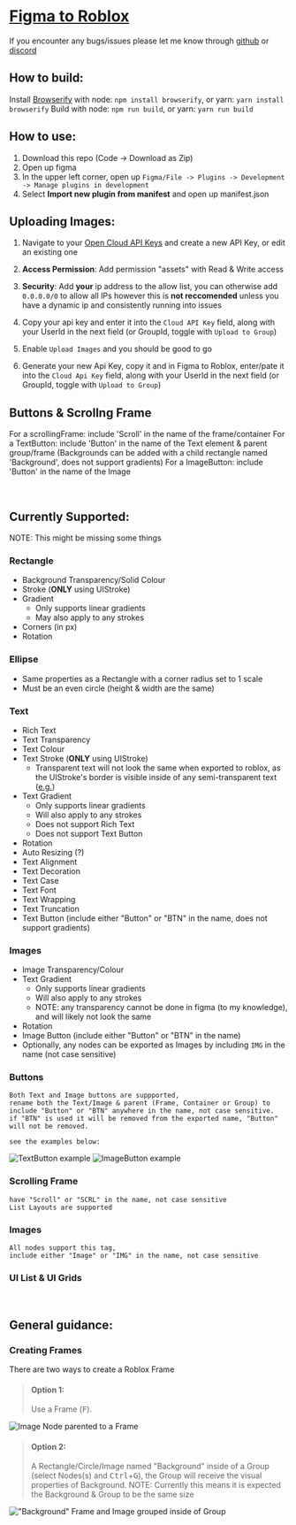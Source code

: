 # [Figma to Roblox](https://www.figma.com/community/plugin/1221497650571322872)

If you encounter any bugs/issues please let me know through [github](https://github.com/NoTwistedHere/Figma-to-Roblox/issues) or [discord](https://discord.com/users/361124141518159882)


## How to build:
Install [Browserify](https://browserify.org/#install) with node: `npm install browserify`, or yarn: `yarn install browserify`
Build with node: `npm run build`, or yarn: `yarn run build`

## How to use:
1) Download this repo (Code -> Download as Zip)
2) Open up figma
3) In the upper left corner, open up `Figma/File -> Plugins -> Development -> Manage plugins in development`
4) Select **Import new plugin from manifest** and open up manifest.json

## Uploading Images:
1) Navigate to your [Open Cloud API Keys](https://create.roblox.com/dashboard/credentials?activeTab=ApiKeysTab) and create a new API Key, or edit an existing one
2) **Access Permission**: Add permission "assets" with Read & Write access
3) **Security**: Add **your** ip address to the allow list, you can otherwise add `0.0.0.0/0` to allow all IPs however this is **not reccomended** unless you have a dynamic ip and consistently running into issues
4) Copy your api key and enter it into the `Cloud API Key` field, along with your UserId in the next field (or GroupId, toggle with `Upload to Group`)
2) Enable `Upload Images` and you should be good to go

4) Generate your new Api Key, copy it and in Figma to Roblox, enter/pate it into the `Cloud Api Key` field, along with your UserId in the next field (or GroupId, toggle with `Upload to Group`)

## Buttons & Scrollng Frame
For a scrollingFrame: include 'Scroll' in the name of the frame/container
For a TextButton: include 'Button' in the name of the Text element & parent group/frame (Backgrounds can be added with a child rectangle named 'Background', does not support gradients)
For a ImageButton: include 'Button' in the name of the Image

<br>

## Currently Supported:
NOTE: This might be missing some things

### Rectangle
* Background Transparency/Solid Colour
* Stroke (**ONLY** using UIStroke)
* Gradient
    * Only supports linear gradients
    * May also apply to any strokes
* Corners (in px)
* Rotation

### Ellipse
* Same properties as a Rectangle with a corner radius set to 1 scale
* Must be an even circle (height & width are the same)

### Text
* Rich Text
* Text Transparency
* Text Colour
* Text Stroke (**ONLY** using UIStroke)
    * Transparent text will not look the same when exported to roblox, as the UIStroke's border is visible inside of any semi-transparent text ([e.g.](https://cdn.thisstuff.xyz/Uploads/Figma-Invisible-Text-Example.png))
* Text Gradient
    * Only supports linear gradients
    * Will also apply to any strokes
    * Does not support Rich Text
    * Does not support Text Button
* Rotation
* Auto Resizing (?)
* Text Alignment
* Text Decoration
* Text Case
* Text Font
* Text Wrapping
* Text Truncation
* Text Button (include either "Button" or "BTN" in the name, does not support gradients)

### Images
* Image Transparency/Colour
* Text Gradient
    * Only supports linear gradients
    * Will also apply to any strokes
    * NOTE: any transparency cannot be done in figma (to my knowledge), and will likely not look the same
* Rotation
* Image Button (include either "Button" or "BTN" in the name)
* Optionally, any nodes can be exported as Images by including `IMG` in the name (not case sensitive)

### Buttons
    Both Text and Image buttons are suppported,
    rename both the Text/Image & parent (Frame, Container or Group) to include "Button" or "BTN" anywhere in the name, not case sensitive.
    if "BTN" is used it will be removed from the exported name, "Button" will not be removed.
    
    see the examples below:
![TextButton example](https://cdn.thisstuff.xyz/Uploads/Figma-TextButton-Example.png)
![ImageButton example](https://cdn.thisstuff.xyz/Uploads/Figma-ImageButton-Example.png)

### Scrolling Frame
    have "Scroll" or "SCRL" in the name, not case sensitive
    List Layouts are supported


### Images
    All nodes support this tag,
    include either "Image" or "IMG" in the name, not case sensitive

### UI List & UI Grids

<br>

## General guidance:

### Creating Frames
There are two ways to create a Roblox Frame

> #### Option 1:
> Use a Frame (<kbd>F</kbd>).

![Image Node parented to a Frame](https://cdn.thisstuff.xyz/Uploads/Figma-4K-Frame-Example.png)

> #### Option 2:
> A Rectangle/Circle/Image named "Background" inside of a Group (select Nodes(s) and <kbd>Ctrl</kbd>+<kbd>G</kbd>), the Group will receive the visual properties of Background.
> NOTE: Currently this means it is expected the Background & Group to be the same size

!["Background" Frame and Image grouped inside of Group](https://cdn.thisstuff.xyz/Uploads/Figma-FHD-Group-Example.png)